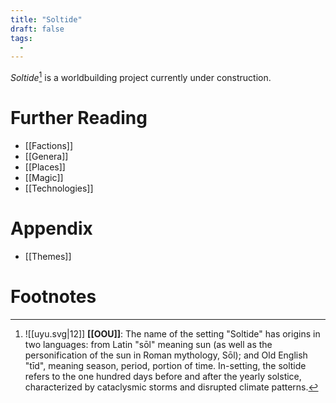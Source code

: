 ```yaml
---
title: "Soltide"
draft: false
tags:
  - 
---
```


*Soltide*[^fn] is a worldbuilding project currently under construction.

# Further Reading
- [[Factions]]
- [[Genera]]
- [[Places]]
- [[Magic]]
- [[Technologies]]

# Appendix
- [[Themes]]

# Footnotes
[^fn]:![[uyu.svg|12]] **[[OOU]]**: The name of the setting "Soltide" has origins in two languages: from Latin "sōl" meaning sun (as well as the personification of the sun in Roman mythology, Sōl); and Old English "tīd", meaning season, period, portion of time. In-setting, the soltide refers to the one hundred days before and after the yearly solstice, characterized by cataclysmic storms and disrupted climate patterns.